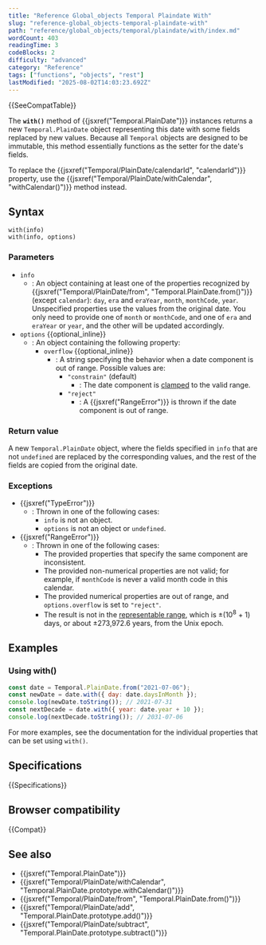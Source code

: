 ```yaml
---
title: "Reference Global_objects Temporal Plaindate With"
slug: "reference-global_objects-temporal-plaindate-with"
path: "reference/global_objects/temporal/plaindate/with/index.md"
wordCount: 403
readingTime: 3
codeBlocks: 2
difficulty: "advanced"
category: "Reference"
tags: ["functions", "objects", "rest"]
lastModified: "2025-08-02T14:03:23.692Z"
---
```



{{SeeCompatTable}}

The **`with()`** method of {{jsxref("Temporal.PlainDate")}} instances returns a new `Temporal.PlainDate` object representing this date with some fields replaced by new values. Because all `Temporal` objects are designed to be immutable, this method essentially functions as the setter for the date's fields.

To replace the {{jsxref("Temporal/PlainDate/calendarId", "calendarId")}} property, use the {{jsxref("Temporal/PlainDate/withCalendar", "withCalendar()")}} method instead.

## Syntax

```js-nolint
with(info)
with(info, options)
```

### Parameters

- `info`
  - : An object containing at least one of the properties recognized by {{jsxref("Temporal/PlainDate/from", "Temporal.PlainDate.from()")}} (except `calendar`): `day`, `era` and `eraYear`, `month`, `monthCode`, `year`. Unspecified properties use the values from the original date. You only need to provide one of `month` or `monthCode`, and one of `era` and `eraYear` or `year`, and the other will be updated accordingly.
- `options` {{optional_inline}}
  - : An object containing the following property:
    - `overflow` {{optional_inline}}
      - : A string specifying the behavior when a date component is out of range. Possible values are:
        - `"constrain"` (default)
          - : The date component is [clamped](/en-US/docs/Web/JavaScript/Reference/Global_Objects/Temporal/PlainDate#invalid_date_clamping) to the valid range.
        - `"reject"`
          - : A {{jsxref("RangeError")}} is thrown if the date component is out of range.

### Return value

A new `Temporal.PlainDate` object, where the fields specified in `info` that are not `undefined` are replaced by the corresponding values, and the rest of the fields are copied from the original date.

### Exceptions

- {{jsxref("TypeError")}}
  - : Thrown in one of the following cases:
    - `info` is not an object.
    - `options` is not an object or `undefined`.
- {{jsxref("RangeError")}}
  - : Thrown in one of the following cases:
    - The provided properties that specify the same component are inconsistent.
    - The provided non-numerical properties are not valid; for example, if `monthCode` is never a valid month code in this calendar.
    - The provided numerical properties are out of range, and `options.overflow` is set to `"reject"`.
    - The result is not in the [representable range](/en-US/docs/Web/JavaScript/Reference/Global_Objects/Temporal#representable_dates), which is ±(10<sup>8</sup> + 1) days, or about ±273,972.6 years, from the Unix epoch.

## Examples

### Using with()

```js
const date = Temporal.PlainDate.from("2021-07-06");
const newDate = date.with({ day: date.daysInMonth });
console.log(newDate.toString()); // 2021-07-31
const nextDecade = date.with({ year: date.year + 10 });
console.log(nextDecade.toString()); // 2031-07-06
```

For more examples, see the documentation for the individual properties that can be set using `with()`.

## Specifications

{{Specifications}}

## Browser compatibility

{{Compat}}

## See also

- {{jsxref("Temporal.PlainDate")}}
- {{jsxref("Temporal/PlainDate/withCalendar", "Temporal.PlainDate.prototype.withCalendar()")}}
- {{jsxref("Temporal/PlainDate/from", "Temporal.PlainDate.from()")}}
- {{jsxref("Temporal/PlainDate/add", "Temporal.PlainDate.prototype.add()")}}
- {{jsxref("Temporal/PlainDate/subtract", "Temporal.PlainDate.prototype.subtract()")}}
